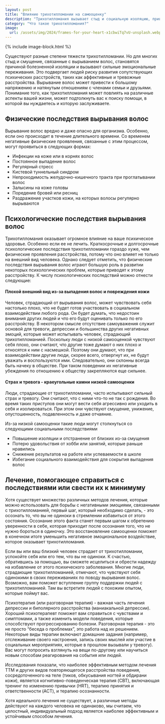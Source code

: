 ```yaml
---
layout: post
title: "Влияние трихотилломании на самооценку"
description: "Трихотилломания вызывает стыд и социальную изоляцию, приводит к физическим и психологическим проблемам, требует комплексного лечения"
category: "Что такое трихотилломания?"
image:
  url: /assets/img/2024/frames-for-your-heart-x1cbwiTq7vU-unsplash.webp
---
```


{% include image-block.html %}

Существуют разные степени тяжести трихотилломании. Но для многих стыд и смущение, связанные с вырыванием волос, становятся причиной болезненной 
изоляции и вызывают сильные эмоциональные переживания. Это подвергает людей риску развития сопутствующих психических расстройств, таких как аффективные 
и тревожные расстройства. Вырывание волос может привести к большому напряжению и натянутым отношениям с членами семьи и друзьями. Понимание того, 
как трихотилломания может повлиять на различные аспекты вашей жизни, может подтолкнуть вас к поиску помощи, в которой вы нуждаетесь и которую заслуживаете.

## Физические последствия вырывания волос

Вырывание волос вредно и даже опасно для организма. Особенно, если оно происходит в течение длительного времени. Со временем 
негативные физические проявления, связанные с этим процессом, могут проявиться в следующих формах:

- Инфекции на коже или в корнях волос
- Постоянное выпадение волос
- Регулярный стресс
- Кистевой туннельный синдром
- Непроходимость желудочно-кишечного тракта при проглатывании волос
- Залысины на коже головы
- Поредение бровей или ресниц
- Раздражение участков кожи, на которых волосы регулярно вырываются

## Психологические последствия вырывания волос

Трихотилломания оказывает огромное влияние на ваше психическое здоровье. Особенно если ее не лечить. Краткосрочные и долгосрочные 
психологические последствия трихотилломании гораздо хуже, чем физические проявления расстройства, потому что оно влияет не 
только на внешний вид человека. Однако следует отметить, что физические последствия вырывания волос играют большую роль в 
развитии некоторых психологических проблем, которые приводят к этому расстройству. К числу психологических последствий можно отнести следующие:

#### Плохой внешний вид из-за выпадения волос и повреждения кожи

Человек, страдающий от вырывания волос, может чувствовать себя настолько плохо, что не будет готов участвовать в социальном 
взаимодействии любого рода. Он будет думать, что недостоин внимания других людей и что его будут оценивать только по его 
расстройству. В некотором смысле отсутствие самоуважения служит основой для тревоги, депрессии и большинства других негативных
эмоций, которые может испытывать человек, страдающий трихотилломанией. Поскольку люди с низкой самооценкой чувствуют себя плохо, 
они считают, что другие тоже думают о них плохо и относятся к ним с насмешкой. Поэтому они думают, что при взаимодействии другие 
люди, скорее всего, отвергнут их, не будут уважать и воспользуются ими. Следовательно, они склонны всегда быть начеку в обществе.
При таком поведении их негативные убеждения по отношению к обществу закрепляются еще сильнее.

#### Страх и тревога - краеугольные камни низкой самооценки

Люди, страдающие от трихотилломании, часто испытывают сильный страх и тревогу. Они считают, что с ними что-то не так с рождения. 
Во время таких приступов они могут вести себя агрессивно или уходить в себя и изолироваться. При этом они чувствуют смущение,
унижение, опустошенность, подавленность и даже отчаяние.

Из-за низкой самооценки такие люди могут столкнуться со следующими социальными последствиями

- Повышение изоляции и отстранение от близких из-за смущения
- Потерю удовольствия от хобби или занятий, которые раньше нравились
- Снижение результатов на работе или успеваемости в школе
- Избегание социального взаимодействия для сокрытия выпадения волос

## Лечение, помогающее справиться с последствиями или свести их к минимуму

Хотя существует множество различных методов лечения, которые можно использовать для борьбы с негативными эмоциями, связанными 
с трихотилломанией, первый шаг, который необходимо сделать, - это осознать то, что вы не одиноки в стремлении избавиться 
от этого состояния. Осознание этого факта станет первым шагом к обретению уверенности в себе, которая приходит после осознания 
того, что не нужно бороться в одиночку. Это восстановление самооценки поможет в конечном итоге уменьшить негативное 
эмоциональное воздействие, которое оказывает трихотилломания.

Если вы или ваш близкий человек страдает от трихотилломании, успокойте себя или его тем, что вы не одиноки. К счастью, 
обратившись за помощью, вы сможете исцелиться и обрести надежду на избавление от этого психического заболевания. Многие 
люди, страдающие трихотилломанией, отмечают, что чувствуют себя одинокими в своих переживаниях по поводу вырывания волос. 
Возможно, вам поможет вступление группу поддержки людей с трихотилломанией. Там вы встретите людей с похожим опытом, которые поймут вас.

Психотерапия (или разговорная терапия) - важная часть лечения депрессии и биполярного расстройства (маниакальной депрессии). 
Хороший психотерапевт поможет вам справиться с чувствами и симптомами, а также изменить модели поведения, которые 
способствуют прогрессированию болезни. Разговорная терапия - это не просто “беседа о проблемах”, это работа над их решением.
Некоторые виды терапии включают домашние задания (например, отслеживание своего настроения, запись своих мыслей или 
участие в социальных мероприятиях, которые в прошлом вызывали у тревогу). Вас могут попросить взглянуть на вещи по-другому 
или научиться новым способам реагирования на события или людей.

Исследования показали, что наиболее эффективным методом лечения ТТМ и других видов повторяющегося расстройства поведения, 
сосредоточенного на теле (тиков, обкусывания ногтей и обдирани кожи), является когнитивно-поведенческая терапия (CBT), 
включающая тренинг по изменению привычки (HRT), терапию принятия и ответственности (ACT), и терапию осознанности.

Хотя идеального лечения не существует, а различные методы действуют на каждого человека не одинаково, мы считаем, что целостный, 
индивидуальный подход является наиболее эффективным и устойчивым способом лечения.
